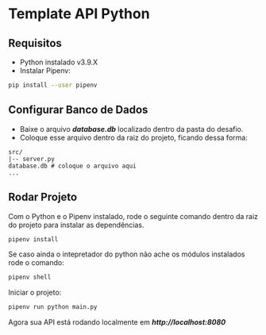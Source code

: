# Template API Python

## Requisitos
- Python instalado v3.9.X
- Instalar Pipenv:

```bash
pip install --user pipenv
```

## Configurar Banco de Dados
- Baixe o arquivo _**database.db**_ localizado dentro da pasta do desafio.
- Coloque esse arquivo dentro da raiz do projeto, ficando dessa forma:

```shell
src/
|-- server.py
database.db # coloque o arquivo aqui
...
```

## Rodar Projeto

Com o Python e o Pipenv instalado, rode o seguinte comando dentro da raiz do projeto para instalar as dependências.

```bash
pipenv install
```

Se caso ainda o intepretador do python não ache os módulos instalados rode o comando:

```bash
pipenv shell
```

Iniciar o projeto:

```bash
pipenv run python main.py
```

Agora sua API está rodando localmente em _**http://localhost:8080**_
